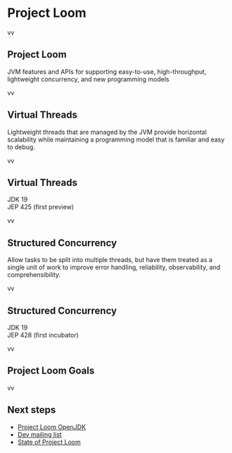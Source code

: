 # Project Loom

vv
## Project Loom

JVM features and APIs for supporting easy-to-use, high-throughput, lightweight concurrency, and new programming models

vv

## Virtual Threads

Lightweight threads that are managed by the JVM provide horizontal scalability while maintaining a programming model that is familiar and easy to debug.

vv

## Virtual Threads

JDK 19 <br/>
JEP 425 (first preview)

vv

## Structured Concurrency

Allow tasks to be split into multiple threads, but have them treated as a single unit of work to improve error handling, reliability, observability, and comprehensibility.

vv

## Structured Concurrency

JDK 19 <br/>
JEP 428 (first incubator)

vv



## Project Loom Goals


vv

## Next steps

* [Project Loom OpenJDK](https://openjdk.org/projects/loom/)
* [Dev mailing list](https://mail.openjdk.org/mailman/listinfo/loom-dev)
* [State of Project Loom](https://www.youtube.com/watch?v=KG24inClY2M)
